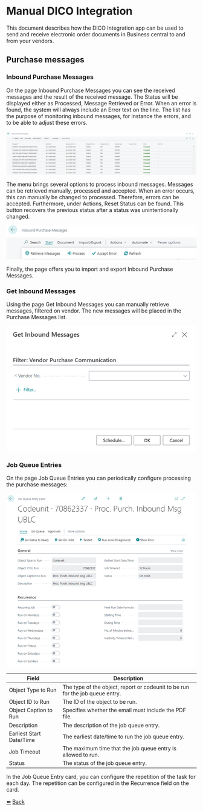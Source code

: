 # Manual DICO Integration
This document describes how the DICO Integration app can be used to send and receive electronic order documents in Business central to and from your vendors.

## Purchase messages

### Inbound Purchase Messages
On the page Inbound Purchase Messages you can see the received messages and the result of the received message. The Status will be displayed either as Processed, Message Retrieved or Error. When an error is found, the system will always include an Error text on the line. The list has the purpose of monitoring inbound messages, for instance the errors, and to be able to adjust these errors.

![Inbound Purchase Messages](../images/purchase-messages/inbound-purchase-messages.png)

The menu brings several options to process inbound messages. Messages can be retrieved manually, processed and accepted. When an error occurs, this can manually be changed to processed. Therefore, errors can be accepted.
Furthermore, under Actions, Reset Status can be found. This button recovers the previous status after a status was unintentionally changed.

![Inbound Purchase Messages Actions](../images/purchase-messages/inbound-purchase-message-actions.png)

Finally, the page offers you to import and export Inbound Purchase Messages.

### Get Inbound Messages
Using the page Get Inbound Messages you can manually retrieve messages, filtered on vendor. The new messages will be placed in the Purchase Messages list.

![Get Inbound Messages](../images/purchase-messages/get-inbound-messages.png)

### Job Queue Entries
On the page Job Queue Entries you can periodically configure processing the purchase messages:

![Job Queue Entries](../images/purchase-messages/job-queue-entries.png)

| **Field**  | **Description** |
| ------------- | ------------- |
| Object Type to Run  | The type of the object, report or codeunit to be run for the job queue entry. |
| Object ID to Run  | The ID of the object to be run. |
| Object Caption to Run  | Specifies whether the email must include the PDF file. |
| Description  | The description of the job queue entry. |
| Earliest Start Date/Time | The earliest date/time to run the job queue entry. |
| Job Timeout  | The maximum time that the job queue entry is allowed to run. |
| Status  | The status of the job queue entry. |

In the Job Queue Entry card, you can configure the repetition of the task for each day. The repetition can be configured in the Recurrence field on the card.

[:arrow_left:](../README.md) [Back](../README.md)